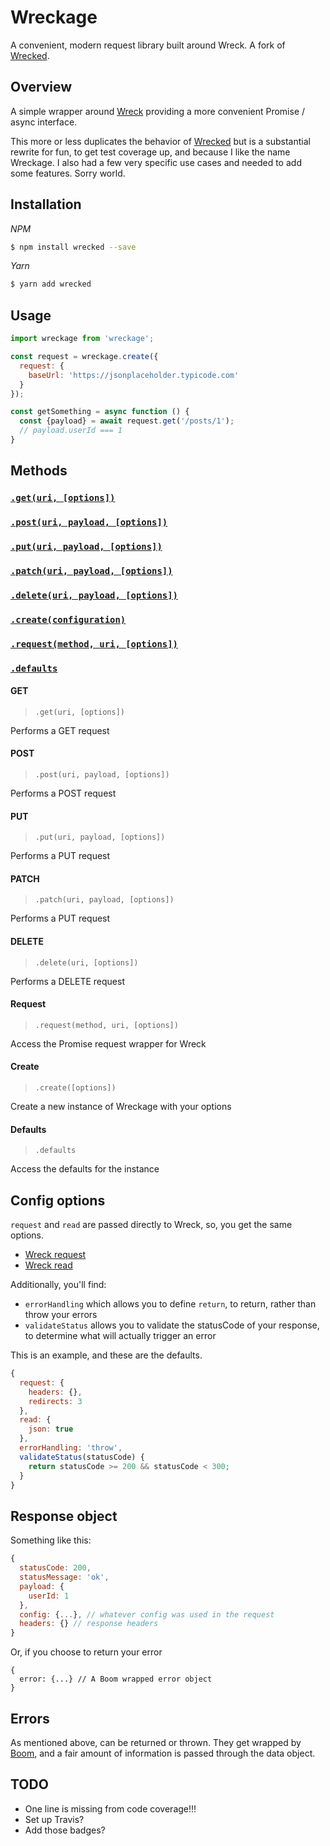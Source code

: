 # Wreckage

A convenient, modern request library built around Wreck. A fork of [Wrecked](https://github.com/TylerGarlick/wrecked).

## Overview

A simple wrapper around [Wreck](https://github.com/hapijs/wreck) providing a more convenient Promise / async interface.

This more or less duplicates the behavior of [Wrecked](https://github.com/TylerGarlick/wrecked) but is a substantial rewrite for fun, to get test coverage up, and because I like the name Wreckage. I also had a few very specific use cases and needed to add some features. Sorry world.

## Installation

*NPM*

```bash
$ npm install wrecked --save
```

*Yarn*

```bash
$ yarn add wrecked
```

## Usage

```javascript
import wreckage from 'wreckage';

const request = wreckage.create({
  request: {
    baseUrl: 'https://jsonplaceholder.typicode.com'
  }
});

const getSomething = async function () {
  const {payload} = await request.get('/posts/1');
  // payload.userId === 1
}
```

## Methods

### [`.get(uri, [options])`](#get)
### [`.post(uri, payload, [options])`](#post)
### [`.put(uri, payload, [options])`](#put)
### [`.patch(uri, payload, [options])`](#patch)
### [`.delete(uri, payload, [options])`](#delete)
### [`.create(configuration)`](#create)
### [`.request(method, uri, [options])`](#request)
### [`.defaults`](#defaults)

#### GET

> `.get(uri, [options])`

Performs a GET request

#### POST

> `.post(uri, payload, [options])`

Performs a POST request

#### PUT

> `.put(uri, payload, [options])`

Performs a PUT request

#### PATCH

> `.patch(uri, payload, [options])`

Performs a PUT request

#### DELETE

> `.delete(uri, [options])`

Performs a DELETE request

#### Request

> `.request(method, uri, [options])`

Access the Promise request wrapper for Wreck

#### Create

> `.create([options])`

Create a new instance of Wreckage with your options

#### Defaults

> `.defaults`

Access the defaults for the instance

## Config options

`request` and `read` are passed directly to Wreck, so, you get the same options.

* [Wreck request](https://github.com/hapijs/wreck#requestmethod-uri-options-callback)
* [Wreck read](https://github.com/hapijs/wreck#readresponse-options-callback)

Additionally, you'll find:

* `errorHandling` which allows you to define `return`, to return, rather than throw your errors
* `validateStatus` allows you to validate the statusCode of your response, to determine what will actually trigger an error

This is an example, and these are the defaults.

```javascript
{
  request: {
    headers: {},
    redirects: 3
  },
  read: {
    json: true
  },
  errorHandling: 'throw',
  validateStatus(statusCode) {
    return statusCode >= 200 && statusCode < 300;
  }
}
```

## Response object

Something like this:

```javascript
{
  statusCode: 200,
  statusMessage: 'ok',
  payload: {
    userId: 1
  },
  config: {...}, // whatever config was used in the request
  headers: {} // response headers
}
```

Or, if you choose to return your error

```
{
  error: {...} // A Boom wrapped error object
}
```

## Errors

As mentioned above, can be returned or thrown. They get wrapped by [Boom](https://github.com/hapijs/boom), and a fair amount of information is passed through the data object.

## TODO

* One line is missing from code coverage!!!
* Set up Travis?
* Add those badges?
